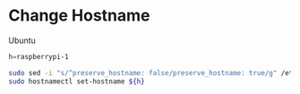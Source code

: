 # Change Hostname

Ubuntu

```bash
h=raspberrypi-1

sudo sed -i "s/^preserve_hostname: false/preserve_hostname: true/g" /etc/cloud/cloud.cfg
sudo hostnamectl set-hostname ${h}
 ```
